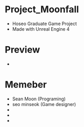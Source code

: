 # Project_Moonfall
- Hoseo Graduate Game Project
- Made with Unreal Engine 4

# Preview
- 

# Memeber
- Sean Moon (Programing)
- seo minseok (Game designer)
- 
- 
- 
